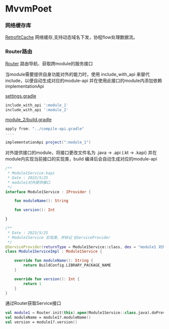 # MvvmPoet

### 网络缓存库

[RetrofitCache](https://github.com/ma-jian/retrofit_cache) 网络缓存,支持动态域名下发，协程flow处理数据流。

### Router路由

[Router](https://github.com/ma-jian/router) 路由导航、获取跨module的服务接口

当module需要提供自身功能对外的能力时，使用 include_with_api 来替代 include，以便自动生成对应的module-api 并在使用此接口的module内添加依赖 implementationApi

[settings.gradle](settings.gradle)
``` gradle
include_with_api ':module_1'
include_with_api ':module_2'
```
[module_2/build.gradle](module_2/build.gradle)
``` gradle
apply from: "../compile-api.gradle"
....

implementationApi project(":module_1")
```

对外提供接口的module，将接口更改文件名为 .java -> .api (.kt -> .kapi) 并在module内实现当前接口的实现类，build 编译后会自动生成对应的module-api
``` kotlin
/** 
 * Module1Service.kapi
 * Date : 2023/5/25
 * module1对外提供接口
 */
interface Module1Service : IProvider {

    fun moduleName(): String

    fun version(): Int

}

/**
 * Date : 2023/5/25
 * Module1Service 实现类、并标记 @ServiceProvider
 */
@ServiceProvider(returnType = Module1Service::class, des = "module1 对外提供的接口")
class Module1ServiceImpl : Module1Service {

    override fun moduleName(): String {
        return BuildConfig.LIBRARY_PACKAGE_NAME
    }

    override fun version(): Int {
        return 1
    }
}
```
通过Router获取Service接口
``` kotlin
val module1 = Router.init(this).open(Module1Service::class.java).doProvider<Module1Service>()
val moduleName = module1?.moduleName()
val version = module1?.version()
```
